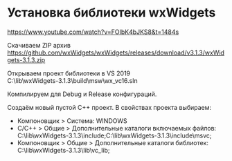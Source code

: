 # Установка библиотеки wxWidgets
https://www.youtube.com/watch?v=FOIbK4bJKS8&t=1484s

Скачиваем ZIP архив
https://github.com/wxWidgets/wxWidgets/releases/download/v3.1.3/wxWidgets-3.1.3.zip

Открываем проект библиотеки в VS 2019  
C:\lib\wxWidgets-3.1.3\build\msw\wx_vc16.sln  

Компилируем для Debug и Release конфигураций.

Создаём новый пустой С++ проект.
В свойствах проекта выбираем:
- Компоновщик > Система: WINDOWS
- C/C++ > Общие > Дополнительные каталоги включаемых файлов: C:\lib\wxWidgets-3.1.3\include\;C:\lib\wxWidgets-3.1.3\include\msvc;
- Компоновщик > Общие > Дополнительные каталоги библиотек: C:\lib\wxWidgets-3.1.3\lib\vc_lib;
